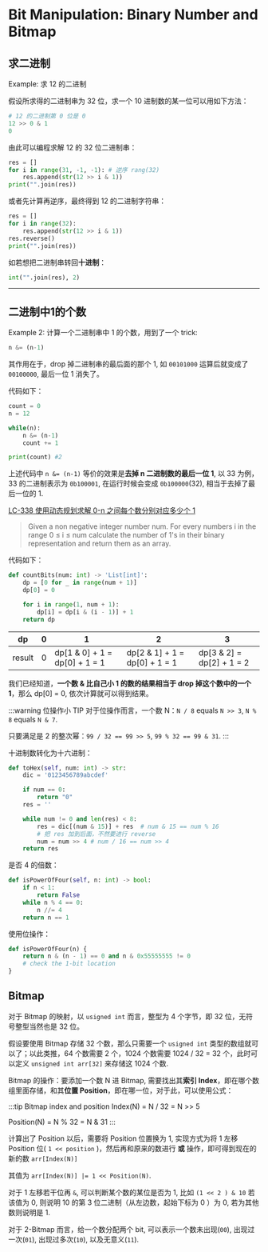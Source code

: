 # Bit Manipulation: Binary Number and Bitmap

## 求二进制

Example: 求 12 的二进制

假设所求得的二进制串为 32 位，求一个 10 进制数的某一位可以用如下方法：

```python
# 12 的二进制第 0 位是 0
12 >> 0 & 1
0
```

由此可以编程求解 12 的 32 位二进制串：

```py
res = []
for i in range(31, -1, -1): # 逆序 rang(32)
    res.append(str(12 >> i & 1))
print("".join(res))
```

或者先计算再逆序，最终得到 12 的二进制字符串：

```py
res = []
for i in range(32):
    res.append(str(12 >> i & 1))
res.reverse()
print("".join(res))
```

如若想把二进制串转回**十进制**：

```py
int("".join(res), 2)
```

---

## 二进制中1的个数

Example 2: 计算一个二进制串中 1 的个数，用到了一个 trick:

```py
n &= (n-1)
```

其作用在于，drop 掉二进制串的最后面的那个 1, 如 `00101000` 运算后就变成了 `00100000`, 最后一位 1 消失了。

代码如下：

```py
count = 0
n = 12

while(n):
    n &= (n-1)
    count += 1

print(count) #2
```

上述代码中 `n &= (n-1)` 等价的效果是**去掉 n 二进制数的最后一位 1**, 以 33 为例， 33 的二进制表示为 `0b100001`, 在运行时候会变成 `0b100000`(32), 相当于去掉了最后一位的 1.

[LC-338 使用动态规划求解 0-n 之间每个数分别对应多少个 1](https://leetcode.com/problems/counting-bits/)

> Given a non negative integer number num. For every numbers i in the range 0 ≤ i ≤ num calculate the number of 1's in their binary representation and return them as an array.

代码如下：

```py
def countBits(num: int) -> 'List[int]':
    dp = [0 for _ in range(num + 1)]
    dp[0] = 0

    for i in range(1, num + 1):
        dp[i] = dp[i & (i - 1)] + 1
    return dp
```

|   dp   | 0    | 1                             | 2                              | 3                         |
| :----: | ---- | ----------------------------- | ------------------------------ | ------------------------- |
| result | 0    | dp[1 & 0] + 1 = dp[0] + 1 = 1 | dp[2 & 1]  + 1 = dp[0] + 1 = 1 | dp[3 & 2] = dp[2] + 1 = 2 |

我们已经知道，**一个数 & 比自己小 1 的数的结果相当于 drop 掉这个数中的一个 1**，那么 dp[0] = 0, 依次计算就可以得到结果。


:::warning 位操作小 TIP
对于位操作而言，一个数 N：`N / 8` equals `N >> 3`, `N % 8` equals `N & 7`.

只要满足是 2 的整次幂：`99 / 32 == 99 >> 5`, `99 % 32 == 99 & 31`.
:::

十进制数转化为十六进制：

```py
def toHex(self, num: int) -> str:
    dic = '0123456789abcdef'

    if num == 0:
        return "0"
    res = ''

    while num != 0 and len(res) < 8:
        res = dic[(num & 15)] + res  # num & 15 == num % 16
        # 把 res 加到后面，不然要进行 reverse
        num = num >> 4 # num / 16 == num >> 4
    return res
```

是否 4 的倍数：

```py
def isPowerOfFour(self, n: int) -> bool:
    if n < 1:
        return False
    while n % 4 == 0:
        n //= 4
    return n == 1
```

使用位操作：

```py
def isPowerOfFour(n) {
    return n & (n - 1) == 0 and n & 0x55555555 != 0
    # check the 1-bit location
}
```

## Bitmap

对于 Bitmap 的映射，以 `usigned int` 而言，整型为 4 个字节，即 32 位，无符号整型当然也是 32 位。

假设要使用 Bitmap 存储 32 个数，那么只需要一个 `usigned int` 类型的数组就可以了；以此类推，64 个数需要 2 个，1024 个数需要 1024 / 32 = 32 个，此时可以定义 `unsigned int arr[32]` 来存储这 1024 个数.

Bitmap 的操作：要添加一个数 N 进 Bitmap, 需要找出其**索引 Index**，即在哪个数组里面存储，和其**位置 Position**，即在哪一位，对于此，可以使用公式：

:::tip Bitmap index and position
Index(N) = N / 32 = N >> 5

Position(N) = N % 32 = N & 31
:::

计算出了 Position 以后，需要将 Position 位置换为 1, 实现方式为将 1 左移 Position 位( `1 << position` )，然后再和原来的数进行 **或** 操作，即可得到现在的新的数 `arr[Index(N)]`

其值为 `arr[Index(N)] |= 1 << Position(N)`.

对于 1 左移若干位再 `&`, 可以判断某个数的某位是否为 1, 比如 `(1 << 2 ) & 10` 若该值为 0, 则说明 10 的第 3 位二进制（从左边数，起始下标为 0 ）为 0, 若为其他数则说明是 1.

对于 2-Bitmap 而言，给一个数分配两个 bit, 可以表示一个数未出现(`00`), 出现过一次(`01`), 出现过多次(`10`), 以及无意义(`11`).


